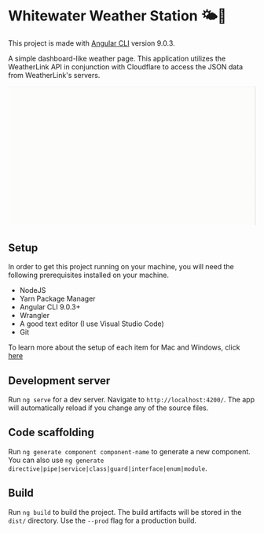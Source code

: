 # Whitewater Weather Station 🌤🌈
This project is made with [Angular CLI](https://github.com/angular/angular-cli) version 9.0.3.

A simple dashboard-like weather page. This application utilizes the WeatherLink API in conjunction with Cloudflare to access the JSON data from WeatherLink's servers.

![demo](docs/demo.gif)

## Setup
In order to get this project running on your machine, you will need the following prerequisites installed on your machine.

 - NodeJS
 - Yarn Package Manager
 - Angular CLI 9.0.3+
 - Wrangler
 - A good text editor (I use Visual Studio Code)
 - Git

To learn more about the setup of each item for Mac and Windows, click [here](SETUP.md)

## Development server

Run `ng serve` for a dev server. Navigate to `http://localhost:4200/`. The app will automatically reload if you change any of the source files.

## Code scaffolding

Run `ng generate component component-name` to generate a new component. You can also use `ng generate directive|pipe|service|class|guard|interface|enum|module`.

## Build

Run `ng build` to build the project. The build artifacts will be stored in the `dist/` directory. Use the `--prod` flag for a production build.


